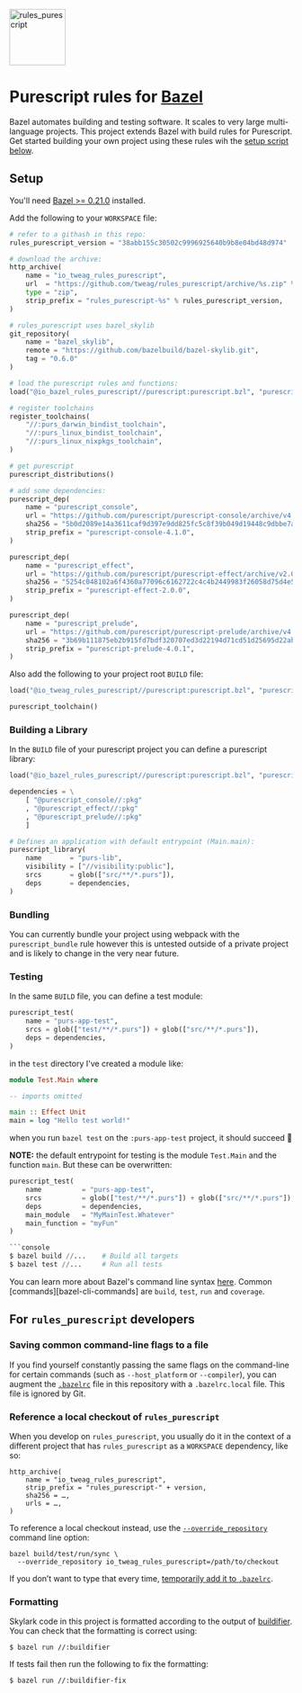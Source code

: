 <p align="left"><img src="logo/horizontal.png" alt="rules_purescript" height="100px"></p>

# Purescript rules for [Bazel][bazel]

Bazel automates building and testing software. It scales to very large
multi-language projects. This project extends Bazel with build rules
for Purescript. Get started building your own project using these rules
wih the [setup script below](#setup).

[bazel]: https://bazel.build/
[bazel-getting-started]: https://docs.bazel.build/versions/master/getting-started.html
[bazel-cli]: https://docs.bazel.build/versions/master/command-line-reference.html
[external-repositories]: https://docs.bazel.build/versions/master/external.html
[nix]: https://nixos.org/nix

## Setup

You'll need [Bazel >= 0.21.0][bazel-getting-started] installed.

Add the following to your `WORKSPACE` file:

```python
# refer to a githash in this repo:
rules_purescript_version = "38abb155c30502c9996925640b9b8e04bd48d974"

# download the archive:
http_archive(
    name = "io_tweag_rules_purescript",
    url  = "https://github.com/tweag/rules_purescript/archive/%s.zip" % rules_purescript_version,
    type = "zip",
    strip_prefix = "rules_purescript-%s" % rules_purescript_version,
)

# rules_purescript uses bazel_skylib
git_repository(
    name = "bazel_skylib",
    remote = "https://github.com/bazelbuild/bazel-skylib.git",
    tag = "0.6.0"
)

# load the purescript rules and functions:
load("@io_bazel_rules_purescript//purescript:purescript.bzl", "purescript_distributions", "purescript_dep")

# register toolchains
register_toolchains(
    "//:purs_darwin_bindist_toolchain",
    "//:purs_linux_bindist_toolchain",
    "//:purs_linux_nixpkgs_toolchain",
)

# get purescript
purescript_distributions()

# add some dependencies:
purescript_dep(
    name = "purescript_console",
    url = "https://github.com/purescript/purescript-console/archive/v4.1.0.tar.gz",
    sha256 = "5b0d2089e14a3611caf9d397e9dd825fc5c8f39b049d19448c9dbbe7a1b595bf",
    strip_prefix = "purescript-console-4.1.0",
)

purescript_dep(
    name = "purescript_effect",
    url = "https://github.com/purescript/purescript-effect/archive/v2.0.0.tar.gz",
    sha256 = "5254c048102a6f4360a77096c6162722c4c4b2449983f26058d75d4e5be9d301",
    strip_prefix = "purescript-effect-2.0.0",
)

purescript_dep(
    name = "purescript_prelude",
    url = "https://github.com/purescript/purescript-prelude/archive/v4.0.1.tar.gz",
    sha256 = "3b69b111875eb2b915fd7bdf320707ed3d22194d71cd51d25695d22ab06ae6ee",
    strip_prefix = "purescript-prelude-4.0.1",
)
```

Also add the following to your project root `BUILD` file:

```python
load("@io_tweag_rules_purescript//purescript:purescript.bzl", "purescript_toolchain")

purescript_toolchain()
```

### Building a Library

In the `BUILD` file of your purescript project you can define a purescript library:

```python
load("@io_bazel_rules_purescript//purescript:purescript.bzl", "purescript_app", "purescript_test")

dependencies = \
    [ "@purescript_console//:pkg"
    , "@purescript_effect//:pkg"
    , "@purescript_prelude//:pkg"
    ]

# Defines an application with default entrypoint (Main.main):
purescript_library(
    name       = "purs-lib",
    visibility = ["//visibility:public"],
    srcs       = glob(["src/**/*.purs"]),
    deps       = dependencies,
)
```

### Bundling

You can currently bundle your project using webpack with the `purescript_bundle` rule however this is untested outside of a private project and is likely to change in the very near future.

### Testing

In the same `BUILD` file, you can define a test module:
```python
purescript_test(
    name = "purs-app-test",
    srcs = glob(["test/**/*.purs"]) + glob(["src/**/*.purs"]),
    deps = dependencies,
)
```

in the `test` directory I've created a module like:

```purescript
module Test.Main where

-- imports omitted

main :: Effect Unit
main = log "Hello test world!"
```

when you run `bazel test` on the `:purs-app-test` project, it should succeed
:tada:

**NOTE:** the default entrypoint for testing is the module `Test.Main` and the
function `main`. But these can be overwritten:

```python
purescript_test(
    name          = "purs-app-test",
    srcs          = glob(["test/**/*.purs"]) + glob(["src/**/*.purs"]),
    deps          = dependencies,
    main_module   = "MyMainTest.Whatever"
    main_function = "myFun"
)

```console
$ bazel build //...    # Build all targets
$ bazel test //...     # Run all tests
```

You can learn more about Bazel's command line
syntax [here][bazel-cli]. Common [commands][bazel-cli-commands] are
`build`, `test`, `run` and `coverage`.

## For `rules_purescript` developers

### Saving common command-line flags to a file

If you find yourself constantly passing the same flags on the
command-line for certain commands (such as `--host_platform` or
`--compiler`), you can augment the [`.bazelrc`](./.bazelrc) file in
this repository with a `.bazelrc.local` file. This file is ignored by
Git.

### Reference a local checkout of `rules_purescript`

When you develop on `rules_purescript`, you usually do it in the context
of a different project that has `rules_purescript` as a `WORKSPACE`
dependency, like so:

```
http_archive(
    name = "io_tweag_rules_purescript",
    strip_prefix = "rules_purescript-" + version,
    sha256 = …,
    urls = …,
)
```

To reference a local checkout instead, use the
[`--override_repository`][override_repository] command line option:

```
bazel build/test/run/sync \
  --override_repository io_tweag_rules_purescript=/path/to/checkout
```

If you don’t want to type that every time, [temporarily add it to
`.bazelrc`][bazelrc].

[override_repository]: https://docs.bazel.build/versions/master/command-line-reference.html#flag--override_repository
[local_repository]: https://docs.bazel.build/versions/master/be/workspace.html#local_repository
[bazelrc]: https://docs.bazel.build/versions/master/best-practices.html#bazelrc


### Formatting

Skylark code in this project is formatted according to the output of
[buildifier]. You can check that the formatting is correct using:

```
$ bazel run //:buildifier
```

If tests fail then run the following to fix the formatting:

```
$ bazel run //:buildifier-fix
```

[buildifier]: https://github.com/bazelbuild/buildtools/tree/master/buildifier

